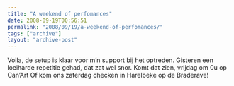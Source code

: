 ```yaml
---
title: "A weekend of perfomances"
date: 2008-09-19T00:56:51
permalink: "2008/09/19/a-weekend-of-perfomances/"
tags: ["archive"]
layout: "archive-post"
---
```

Voila, de setup is klaar voor m’n support bij het optreden. Gisteren een loeiharde repetitie gehad, dat zat wel snor. Komt dat zien, vrijdag om 0u op Can’Art Of kom ons zaterdag checken in Harelbeke op de Braderave!
